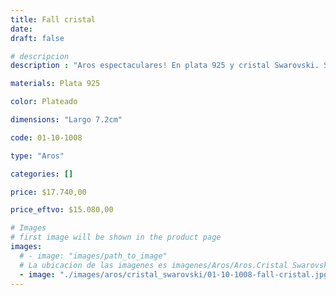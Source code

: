 ```yaml
---
title: Fall cristal
date: 
draft: false

# descripcion
description : "Aros espectaculares! En plata 925 y cristal Swarovski. Simplemente bellísimos."

materials: Plata 925

color: Plateado

dimensions: "Largo 7.2cm"

code: 01-10-1008

type: "Aros"

categories: []

price: $17.740,00

price_eftvo: $15.080,00

# Images
# first image will be shown in the product page
images:
  # - image: "images/path_to_image"
  # La ubicacion de las imagenes es imagenes/Aros/Aros.Cristal Swarovski/01-10-1008-fall-cristal
  - image: "./images/aros/cristal_swarovski/01-10-1008-fall-cristal.jpg"
---
```

